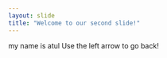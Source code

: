 ```yaml
---
layout: slide
title: "Welcome to our second slide!"
---
```

my name is atul
Use the left arrow to go back!
